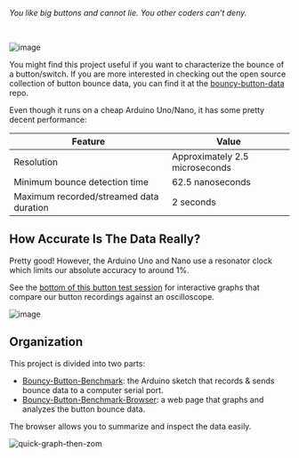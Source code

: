 *You like big buttons and cannot lie. You other coders can't deny.*

<br>

![image](https://github.com/adamfk/bouncy-button/assets/274012/146a55c6-3897-4910-81a9-e4a0240c7b05)

You might find this project useful if you want to characterize the bounce of a button/switch. If you are more interested in checking out the open source collection of button bounce data, you can find it at the [bouncy-button-data](https://github.com/adamfk/bouncy-button-data/) repo.

Even though it runs on a cheap Arduino Uno/Nano, it has some pretty decent performance:
 
| Feature                                 | Value                          |
|-----------------------------------------|--------------------------------|
| Resolution                              | Approximately 2.5 microseconds |
| Minimum bounce detection time           | 62.5 nanoseconds               |
| Maximum recorded/streamed data duration | 2 seconds                      |

## How Accurate Is The Data Really?
Pretty good! However, the Arduino Uno and Nano use a resonator clock which limits our absolute accuracy to around 1%.

See the [bottom of this button test session](https://github.com/adamfk/bouncy-button-data/issues/2) for interactive graphs that compare our button recordings against an oscilloscope.

![image](https://github.com/adamfk/bouncy-button-data/assets/274012/330320e9-8d55-476a-805a-062b67e47283)

## Organization
This project is divided into two parts:

- [Bouncy-Button-Benchmark](./bb-benchmark/README.md): the Arduino sketch that records & sends bounce data to a computer serial port.
- [Bouncy-Button-Benchmark-Browser](./bbb-browser/README.md): a web page that graphs and analyzes the button bounce data.

The browser allows you to summarize and inspect the data easily.

![quick-graph-then-zom](https://github.com/adamfk/bouncy-button/assets/274012/32b80c43-9965-4b8a-8767-32367a44eef9)




